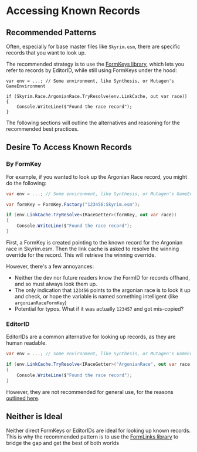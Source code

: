 # Accessing Known Records
## Recommended Patterns
Often, especially for base master files like `Skyrim.esm`, there are specific records that you want to look up.

The recommended strategy is to use the [FormKeys library](https://github.com/Mutagen-Modding/Mutagen.Bethesda.FormKeys), which lets you refer to records by EditorID, while still using FormKeys under the hood:
```
var env = ...; // Some environment, like Synthesis, or Mutagen's GameEnvironment

if (Skyrim.Race.ArgonianRace.TryResolve(env.LinkCache, out var race))
{
    Console.WriteLine($"Found the race record");
}
```

The following sections will outline the alternatives and reasoning for the recommended best practices.

## Desire To Access Known Records

### By FormKey
For example, if you wanted to look up the Argonian Race record, you might do the following:
```cs
var env = ...; // Some environment, like Synthesis, or Mutagen's GameEnvironment

var formKey = FormKey.Factory("123456:Skyrim.esm");

if (env.LinkCache.TryResolve<IRaceGetter>(formKey, out var race))
{
    Console.WriteLine($"Found the race record");
}
```

First, a FormKey is created pointing to the known record for the Argonian race in Skyrim.esm.   Then the link cache is asked to resolve the winning override for the record. 
This will retrieve the winning override.

However, there's a few annoyances:

- Neither the dev nor future readers know the FormID for records offhand, and so must always look them up.
- The only indication that `123456` points to the argonian race is to look it up and check, or hope the variable is named something intelligent (like `argonianRaceFormKey`)
- Potential for typos.  What if it was actually `123457` and got mis-copied?

### EditorID
EditorIDs are a common alternative for looking up records, as they are human readable.

```cs
var env = ...; // Some environment, like Synthesis, or Mutagen's GameEnvironment

if (env.LinkCache.TryResolve<IRaceGetter>("ArgonianRace", out var race))
{
    Console.WriteLine($"Found the race record");
}
```

However, they are not recommended for general use, for the reasons [outlined here](FormLinks-vs-EditorID-as-Identifiers.md).

## Neither is Ideal
Neither direct FormKeys or EditorIDs are ideal for looking up known records.  This is why the recommended pattern is to use the [FormLinks library](https://github.com/Mutagen-Modding/Mutagen.Bethesda.FormKeys) to bridge the gap and get the best of both worlds
